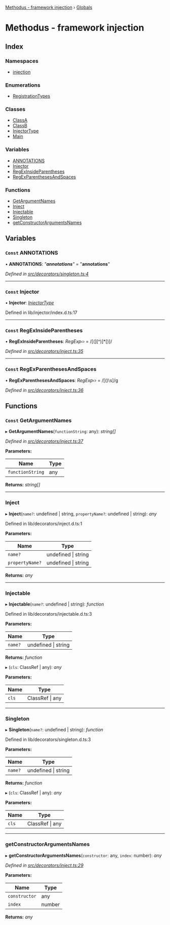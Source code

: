 [Methodus - framework injection](README.md) › [Globals](globals.md)

# Methodus - framework injection

## Index

### Namespaces

* [injection](modules/injection.md)

### Enumerations

* [RegistrationTypes](enums/registrationtypes.md)

### Classes

* [ClassA](classes/classa.md)
* [ClassB](classes/classb.md)
* [InjectorType](classes/injectortype.md)
* [Main](classes/main.md)

### Variables

* [ANNOTATIONS](globals.md#const-annotations)
* [Injector](globals.md#const-injector)
* [RegExInsideParentheses](globals.md#const-regexinsideparentheses)
* [RegExParenthesesAndSpaces](globals.md#const-regexparenthesesandspaces)

### Functions

* [GetArgumentNames](globals.md#const-getargumentnames)
* [Inject](globals.md#inject)
* [Injectable](globals.md#injectable)
* [Singleton](globals.md#singleton)
* [getConstructorArgumentsNames](globals.md#getconstructorargumentsnames)

## Variables

### `Const` ANNOTATIONS

• **ANNOTATIONS**: *"__annotations__"* = "__annotations__"

*Defined in [src/decorators/singleton.ts:4](https://github.com/nodulusteam/methodus.dev/blob/0650919/modules/framework/framework-injection/src/decorators/singleton.ts#L4)*

___

### `Const` Injector

• **Injector**: *[InjectorType](classes/injectortype.md)*

Defined in lib/injector/index.d.ts:17

___

### `Const` RegExInsideParentheses

• **RegExInsideParentheses**: *RegExp‹›* = /[(][^)]*[)]/

*Defined in [src/decorators/inject.ts:35](https://github.com/nodulusteam/methodus.dev/blob/0650919/modules/framework/framework-injection/src/decorators/inject.ts#L35)*

___

### `Const` RegExParenthesesAndSpaces

• **RegExParenthesesAndSpaces**: *RegExp‹›* = /[()\s]/g

*Defined in [src/decorators/inject.ts:36](https://github.com/nodulusteam/methodus.dev/blob/0650919/modules/framework/framework-injection/src/decorators/inject.ts#L36)*

## Functions

### `Const` GetArgumentNames

▸ **GetArgumentNames**(`functionString`: any): *string[]*

*Defined in [src/decorators/inject.ts:37](https://github.com/nodulusteam/methodus.dev/blob/0650919/modules/framework/framework-injection/src/decorators/inject.ts#L37)*

**Parameters:**

Name | Type |
------ | ------ |
`functionString` | any |

**Returns:** *string[]*

___

###  Inject

▸ **Inject**(`name?`: undefined | string, `propertyName?`: undefined | string): *any*

Defined in lib/decorators/inject.d.ts:1

**Parameters:**

Name | Type |
------ | ------ |
`name?` | undefined &#124; string |
`propertyName?` | undefined &#124; string |

**Returns:** *any*

___

###  Injectable

▸ **Injectable**(`name?`: undefined | string): *function*

Defined in lib/decorators/injectable.d.ts:3

**Parameters:**

Name | Type |
------ | ------ |
`name?` | undefined &#124; string |

**Returns:** *function*

▸ (`cls`: ClassRef | any): *any*

**Parameters:**

Name | Type |
------ | ------ |
`cls` | ClassRef &#124; any |

___

###  Singleton

▸ **Singleton**(`name?`: undefined | string): *function*

Defined in lib/decorators/singleton.d.ts:3

**Parameters:**

Name | Type |
------ | ------ |
`name?` | undefined &#124; string |

**Returns:** *function*

▸ (`cls`: ClassRef | any): *any*

**Parameters:**

Name | Type |
------ | ------ |
`cls` | ClassRef &#124; any |

___

###  getConstructorArgumentsNames

▸ **getConstructorArgumentsNames**(`constructor`: any, `index`: number): *any*

*Defined in [src/decorators/inject.ts:29](https://github.com/nodulusteam/methodus.dev/blob/0650919/modules/framework/framework-injection/src/decorators/inject.ts#L29)*

**Parameters:**

Name | Type |
------ | ------ |
`constructor` | any |
`index` | number |

**Returns:** *any*

